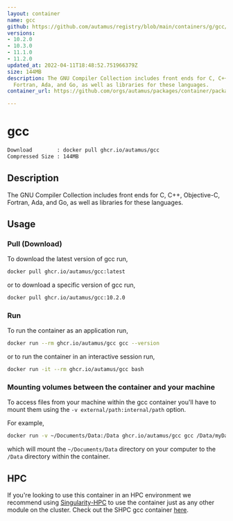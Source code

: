 ```yaml
---
layout: container
name: gcc
github: https://github.com/autamus/registry/blob/main/containers/g/gcc/spack.yaml
versions:
- 10.2.0
- 10.3.0
- 11.1.0
- 11.2.0
updated_at: 2022-04-11T18:48:52.751966379Z
size: 144MB
description: The GNU Compiler Collection includes front ends for C, C++, Objective-C,
  Fortran, Ada, and Go, as well as libraries for these languages.
container_url: https://github.com/orgs/autamus/packages/container/package/gcc

---
```

# gcc
```bash 
Download        : docker pull ghcr.io/autamus/gcc
Compressed Size : 144MB
```

## Description
The GNU Compiler Collection includes front ends for C, C++, Objective-C, Fortran, Ada, and Go, as well as libraries for these languages.

## Usage
### Pull (Download)
To download the latest version of gcc run,

```bash
docker pull ghcr.io/autamus/gcc:latest
```

or to download a specific version of gcc run,

```bash
docker pull ghcr.io/autamus/gcc:10.2.0
```
### Run
To run the container as an application run,
```bash
docker run --rm ghcr.io/autamus/gcc gcc --version
```

or to run the container in an interactive session run,
```bash
docker run -it --rm ghcr.io/autamus/gcc bash
```

### Mounting volumes between the container and your machine
To access files from your machine within the gcc container you'll have to mount them using the `-v external/path:internal/path` option.

For example,
```bash
docker run -v ~/Documents/Data:/Data ghcr.io/autamus/gcc gcc /Data/myData.csv
```
which will mount the `~/Documents/Data` directory on your computer to the `/Data` directory within the container.

## HPC
If you're looking to use this container in an HPC environment we recommend using [Singularity-HPC](https://singularity-hpc.readthedocs.io) to use the container just as any other module on the cluster. Check out the SHPC gcc container [here](https://singularityhub.github.io/singularity-hpc/r/ghcr.io-autamus-gcc/).
